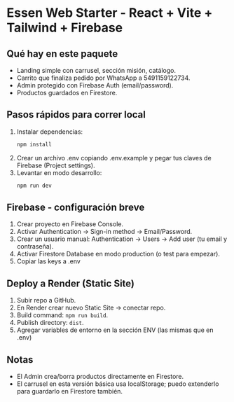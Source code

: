 # Essen Web Starter - React + Vite + Tailwind + Firebase

## Qué hay en este paquete
- Landing simple con carrusel, sección misión, catálogo.
- Carrito que finaliza pedido por WhatsApp a 5491159122734.
- Admin protegido con Firebase Auth (email/password).
- Productos guardados en Firestore.

## Pasos rápidos para correr local
1. Instalar dependencias:
   ```bash
   npm install
   ```
2. Crear un archivo .env copiando .env.example y pegar tus claves de Firebase (Project settings).
3. Levantar en modo desarrollo:
   ```bash
   npm run dev
   ```

## Firebase - configuración breve
1. Crear proyecto en Firebase Console.
2. Activar Authentication -> Sign-in method -> Email/Password.
3. Crear un usuario manual: Authentication -> Users -> Add user (tu email y contraseña).
4. Activar Firestore Database en modo production (o test para empezar).
5. Copiar las keys a .env

## Deploy a Render (Static Site)
1. Subir repo a GitHub.
2. En Render crear nuevo Static Site -> conectar repo.
3. Build command: `npm run build`.
4. Publish directory: `dist`.
5. Agregar variables de entorno en la sección ENV (las mismas que en .env)

## Notas
- El Admin crea/borra productos directamente en Firestore.
- El carrusel en esta versión básica usa localStorage; puedo extenderlo para guardarlo en Firestore también.
